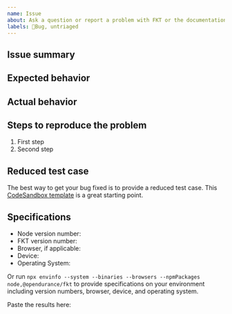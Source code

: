 ```yaml
---
name: Issue
about: Ask a question or report a problem with FKT or the documentation
labels: 🐛Bug, untriaged
---
```


<!-- For feature requests, please use the following template: https://github.com/openendurance/fkt/issues/new?labels=Feature+request&template=FEATURE_REQUEST.md -->

## Issue summary

<!--
Write a short description of the issue here ↓
-->

## Expected behavior

<!--
What do you think should happen?
-->

## Actual behavior

<!--
What actually happens?

Tip: include an error message (in a `<details></details>` tag) if your issue is related to an error while using FKT.

If you include an animated gif showing your issue, wrapping it in a details tag is also recommended. Gifs usually autoplay, which can cause accessibility issues for people reviewing your PR:

    <details>
      <summary>Summary of your gif(s)</summary>
      <img src="..." alt="Description of what the gif shows">
    </details>

-->

## Steps to reproduce the problem

1. First step
1. Second step

## Reduced test case

The best way to get your bug fixed is to provide a reduced test case. This [CodeSandbox template](https://TBD) is a great starting point.

## Specifications

-   Node version number:
-   FKT version number:
-   Browser, if applicable:
-   Device:
-   Operating System:

Or run `npx envinfo --system --binaries --browsers --npmPackages node,@opendurance/fkt` to provide specifications on your environment including version numbers, browser, device, and operating system.

Paste the results here:

```bash

```
